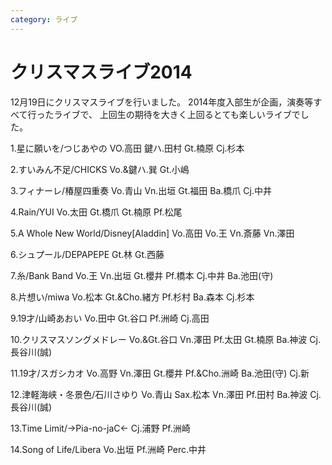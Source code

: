 ```yaml
---
category: ライブ
---
```

# クリスマスライブ2014

12月19日にクリスマスライブを行いました。
2014年度入部生が企画，演奏等すべて行ったライブで、
上回生の期待を大きく上回るとても楽しいライブでした。

1.星に願いを/つじあやの
VO.高田 鍵ハ.田村 Gt.楠原 Cj.杉本

2.すいみん不足/CHICKS
Vo.&鍵ハ.巽 Gt.小嶋

3.フィナーレ/椿屋四重奏
Vo.青山 Vn.出垣 Gt.福田 Ba.橋爪 Cj.中井

4.Rain/YUI
Vo.太田 Gt.橋爪 Gt.楠原 Pf.松尾

5.A Whole New World/Disney[Aladdin]
Vo.高田 Vo.王 Vn.斎藤 Vn.澤田

6.シュプール/DEPAPEPE
Gt.林 Gt.西藤

7.糸/Bank Band
Vo.王 Vn.出垣 Gt.櫻井 Pf.橋本 Cj.中井 Ba.池田(守)

8.片想い/miwa
Vo.松本 Gt.&Cho.緒方 Pf.杉村 Ba.森本 Cj.杉本

9.19才/山崎あおい
Vo.田中 Gt.谷口 Pf.洲崎 Cj.高田

10.クリスマスソングメドレー
Vo.&Gt.谷口 Vn.澤田 Pf.太田 Gt.楠原 Ba.神波 Cj.長谷川(誠)

11.19才/スガシカオ
Vo.高野 Vn.澤田 Gt.櫻井 Pf.&Cho.洲崎 Ba.池田(守) Cj.新

12.津軽海峡・冬景色/石川さゆり
Vo.青山 Sax.松本 Vn.澤田 Pf.田村 Ba.神波 Cj.長谷川(誠)

13.Time Limit/→Pia-no-jaC←
Cj.浦野 Pf.洲崎

14.Song of Life/Libera
Vo.出垣 Pf.洲崎 Perc.中井
